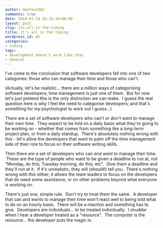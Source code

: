 ```yaml
---
author: danfox1982
comments: true
date: 2014-01-14 18:16:18+00:00
layout: post
slug: its-all-in-the-timing
title: It's all in the timing
wordpress_id: 85
categories:
- Coding
tags:
- development doesn't work like that
- General
---
```


I've come to the conclusion that software developers fall into one of two categories: those who can manage their time and those who can't.



(Actually, let's be realistic... there are a million ways of categorising software developers; time management is just one of them.  But for now let's just pretend this is the only distinction we can make.  I guess the real question here is why I feel the need to categorise developers; and that's something for my psychologist to work out I guess...)



There are a set of software developers who can't _or don't want to_ manage their own time.  They expect to be told on a daily basis what they're going to be working on - whether that comes from something like a long-term project plan, or from a daily standup.  There's absolutely nothing wrong with this - let's allow the developers that want to palm off the time management side of their role to focus on their software writing skills.



Then there are a set of developers who can _and want to_ manage their time.  These are the type of people who want to be given a deadline to run at, not "Monday, do this; Tuesday morning, do this; etc".  Give them a deadline and they'll run at it.  If it's unrealistic, they will (should!) tell you.  There's nothing wrong with this either; it allows the team leaders to focus on the developers that do need some assistance, or on other problems beyond what everyone is working on.



There's just one, simple rule.  Don't try to treat them the same.  A developer that can and wants to manage their time won't react well to being told what to do on an hourly basis.  There will be a reaction and something has to give.  Developers are individuals... to be treated individually.  I shudder when I hear a developer treated as a "resource".  The computer is the resource... the developer puts the magic in.
